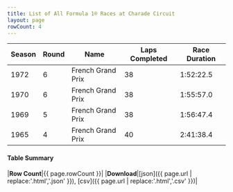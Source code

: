 ```yaml
---
title: List of All Formula 1® Races at Charade Circuit
layout: page
rowCount: 4
---
```


| Season | Round | Name | Laps Completed | Race Duration |
|--|--|--|--|--|
| 1972 | 6 | French Grand Prix | 38 | 1:52:22.5 |
| 1970 | 6 | French Grand Prix | 38 | 1:55:57.0 |
| 1969 | 5 | French Grand Prix | 38 | 1:56:47.4 |
| 1965 | 4 | French Grand Prix | 40 | 2:41:38.4 |

#### Table Summary

|**Row Count**|{{ page.rowCount }}|
|**Download**|[json]({{ page.url | replace:'.html','.json' }}), [csv]({{ page.url | replace:'.html','.csv' }})|
